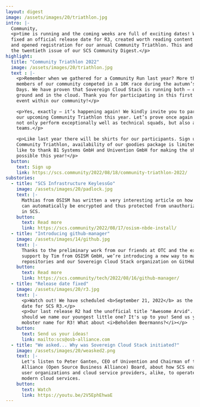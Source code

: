 ```yaml
---
layout: digest
image: /assets/images/20/triathlon.jpg
intro: |-
  Community,
  <p>time is running and the coming weeks are full of exciting dates! We have
  fixed an official release date for R3, created worth reading content for you
  and opened registration for our annual Community Triathlon. This and more in
  the twentieth issue of our SCS Community Digest.</p>
highlight:
  title: "Community Triathlon 2022"
  image: /assets/images/20/triathlon.jpg
  text : |-
    <p>Remember when we gathered for a Community Run last year? More than thirty
    members of our community competed in a 10K race during the autumn’s Running
    Days. We have proven that Sovereign Cloud Stack is running both — on the
    ground and in the cloud. Thank you for participating in this first athletic
    event within our community!</p>

    <p>Yes, exactly – it’s happening again! We kindly invite you to participate in
    our upcoming Community Triathlon this year. Let’s prove once again that we
    not only perform exceptionally well as technical squads, but also as sports
    teams.</p>

    <p>Like last year there will be shirts for our participants. Sign up now for our
    Community Triathlon, availability of our goodies package is limited. We would
    like to thank B1 Systems GmbH and Univention GmbH for making the shirts
    possible this year!</p>
  button:
    text: Sign up
    link: https://scs.community/2022/08/18/community-triathlon-2022/
substories:
  - title: "SCS Infrastructure KeylessGo"
    image: /assets/images/20/padlock.jpg
    text: |-
      Mathias from OSISM has written a very interesting article on how disks
      can automatically be encrypted and thus protected from unauthorized access
      in SCS.
    button:
      text: Read more
      link: https://scs.community/2022/08/17/osism-nbde-install/
  - title: "Introducing github-manager"
    image: /assets/images/14/github.jpg
    text: |-
      Thanks to the preliminary work from our friends at OTC and the extensive
      support by Tim from OSISM GmbH, we’re introducing a new way to manage our
      repositories and our Sovereign Cloud Stack organization on GitHub.
    button:
      text: Read more
      link: https://scs.community/tech/2022/08/16/github-manager/
  - title: "Release date fixed"
    image: /assets/images/20/r3.jpg
    text: |-
      <p>Watch out! We have scheduled <b>September 21, 2022</b> as the official release
      date for SCS R3.</p>
      <p>Our last release R2 had the unofficial title "Awesome Arvid". But how
      should we name our youngest little one? It's up to you! Send us your favorite
      mobster name for R3! What about <i>Beholden Beermanns?</i></p>
    button:
      text: Send us your ideas!
      link: mailto:scs@osb-alliance.com
  - title: "We asked... Why was Sovereign Cloud Stack initiated?"
    image: /assets/images/20/weasked2.png
    text: |-
      Let's listen to Peter Ganten, CEO of Univention and Chairman of the OSB
      Alliance (Open Source Business Alliance) Board, about how SCS enables end
      user organizations and cloud service providers, alike, to operate scalable,
      modern cloud services.
    button:
      text: Watch
      link: https://youtu.be/2V5EphEhwaE
---
```

